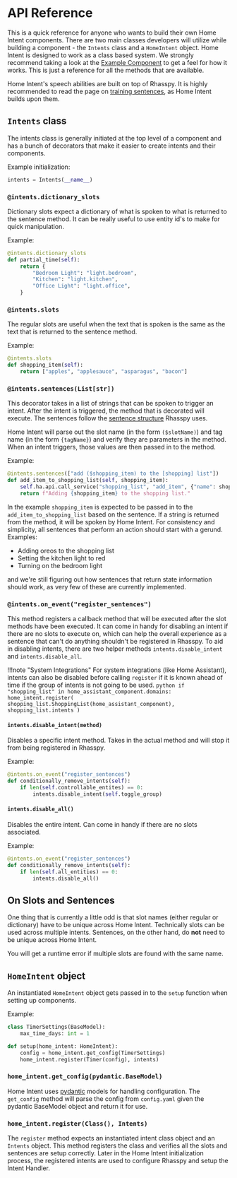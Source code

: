 # API Reference
This is a quick reference for anyone who wants to build their own Home Intent components. There are two main classes developers will utilize while building a component - the `Intents` class and a `HomeIntent` object. Home Intent is designed to work as a class based system. We strongly recommend taking a look at the [Example Component](example-component.md) to get a feel for how it works. This is just a reference for all the methods that are available.

Home Intent's speech abilities are built on top of Rhasspy. It is highly recommended to read the page on [training sentences](https://rhasspy.readthedocs.io/en/latest/training/), as Home Intent builds upon them.

## `Intents` class

The intents class is generally initiated at the top level of a component and has a bunch of decorators that make it easier to create intents and their components.

Example initialization:
```python
intents = Intents(__name__)
```

### `@intents.dictionary_slots`
Dictionary slots expect a dictionary of what is spoken to what is returned to the sentence method. It can be really useful to use entity id's to make for quick manipulation.

Example:
```python
@intents.dictionary_slots
def partial_time(self):
    return {
        "Bedroom Light": "light.bedroom",
        "Kitchen": "light.kitchen",
        "Office Light": "light.office",
    }
```


### `@intents.slots`
The regular slots are useful when the text that is spoken is the same as the text that is returned to the sentence method.

Example:
```python
@intents.slots
def shopping_item(self):
    return ["apples", "applesauce", "asparagus", "bacon"]
```

### `@intents.sentences(List[str])`
This decorator takes in a list of strings that can be spoken to trigger an intent. After the intent is triggered, the method that is decorated will execute. The sentences follow the [sentence structure](https://rhasspy.readthedocs.io/en/latest/training/) Rhasspy uses. 

Home Intent will parse out the slot name (in the form `($slotName)`) and tag name (in the form `{tagName}`) and verify they are parameters in the method. When an intent triggers, those values are then passed in to the method.

Example:
```python
@intents.sentences(["add ($shopping_item) to the [shopping] list"])
def add_item_to_shopping_list(self, shopping_item):
    self.ha.api.call_service("shopping_list", "add_item", {"name": shopping_item})
    return f"Adding {shopping_item} to the shopping list."
```

In the example `shopping_item` is expected to be passed in to the `add_item_to_shopping_list` based on the sentence. If a string is returned from the method, it will be spoken by Home Intent. For consistency and simplicity, all sentences that perform an action should start with a gerund. Examples:

 * Adding oreos to the shopping list
 * Setting the kitchen light to red
 * Turning on the bedroom light

and we're still figuring out how sentences that return state information should work, as very few of these are currently implemented.


### `@intents.on_event("register_sentences")`
This method registers a callback method that will be executed after the slot methods have been executed. It can come in handy for disabling an intent if there are no slots to execute on, which can help the overall experience as a sentence that can't do anything shouldn't be registered in Rhasspy. To aid in disabling intents, there are two helper methods `intents.disable_intent` and `intents.disable_all`.

!!!note "System Integrations"
    For system integrations (like Home Assistant), intents can also be disabled before calling `register` if it is known ahead of time if the group of intents is not going to be used.
    ```python
    if "shopping_list" in home_assistant_component.domains:
        home_intent.register(
            shopping_list.ShoppingList(home_assistant_component), shopping_list.intents
        )
    ```

#### `intents.disable_intent(method)`
Disables a specific intent method. Takes in the actual method and will stop it from being registered in Rhasspy.

Example:
```python
@intents.on_event("register_sentences")
def conditionally_remove_intents(self):
    if len(self.controllable_entites) == 0:
        intents.disable_intent(self.toggle_group)
```

#### `intents.disable_all()`
Disables the entire intent. Can come in handy if there are no slots associated.

Example:
```python
@intents.on_event("register_sentences")
def conditionally_remove_intents(self):
    if len(self.all_entities) == 0:
        intents.disable_all()
```

## On Slots and Sentences
One thing that is currently a little odd is that slot names (either regular or dictionary) have to be unique across Home Intent. Technically slots can be used across multiple intents. Sentences, on the other hand, do **not** need to be unique across Home Intent.

You will get a runtime error if multiple slots are found with the same name.

## `HomeIntent` object
An instantiated `HomeIntent` object gets passed in to the `setup` function when setting up components.

Example:
```python hl_lines="4"
class TimerSettings(BaseModel):
    max_time_days: int = 1

def setup(home_intent: HomeIntent):
    config = home_intent.get_config(TimerSettings)
    home_intent.register(Timer(config), intents)
```

### `home_intent.get_config(pydantic.BaseModel)`
Home Intent uses [pydantic](https://pydantic-docs.helpmanual.io/) models for handling configuration. The `get_config` method will parse the config from `config.yaml` given the pydantic BaseModel object and return it for use.

### `home_intent.register(Class(), Intents)`
The `register` method expects an instantiated intent class object and an `Intents` object. This method registers the class and verifies all the slots and sentences are setup correctly. Later in the Home Intent initialization process, the registered intents are used to configure Rhasspy and setup the Intent Handler.
